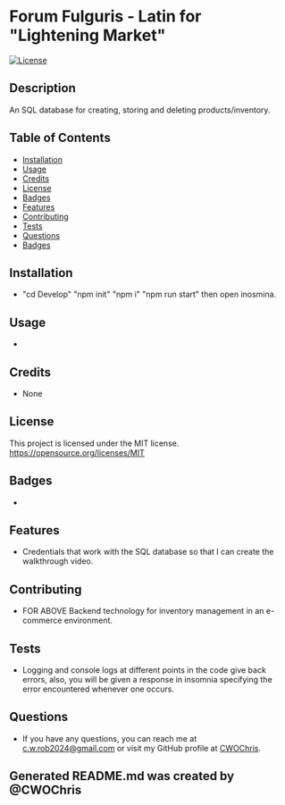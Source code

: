 # Forum Fulguris - Latin for "Lightening Market"
[![License](https://img.shields.io/badge/License-MIT-blue.svg)](https://opensource.org/licenses/MIT)

## Description
An SQL database for creating, storing and deleting products/inventory.

## Table of Contents
* [Installation](#installation)
* [Usage](#usage)
* [Credits](#credits)
* [License](#license)
* [Badges](#badges)
* [Features](#features)
* [Contributing](#contributing)
* [Tests](#tests)
* [Questions](#questions)
* [Badges](#badges)

## Installation
* "cd Develop" "npm init" "npm i" "npm run start" then open inosmina.

## Usage
* 

## Credits
* None

## License
This project is licensed under the MIT license. https://opensource.org/licenses/MIT

## Badges
* 

## Features
* Credentials that work with the SQL database so that I can create the walkthrough video.

## Contributing
* FOR ABOVE Backend technology for inventory management in an e-commerce environment.

## Tests
* Logging and console logs at different points in the code give back errors, also, you will be given a response in insomnia specifying the error encountered whenever one occurs.

## Questions
* If you have any questions, you can reach me at c.w.rob2024@gmail.com or visit my GitHub profile at [CWOChris](https://github.com/CWOChris).

## Generated README.md was created by @CWOChris
